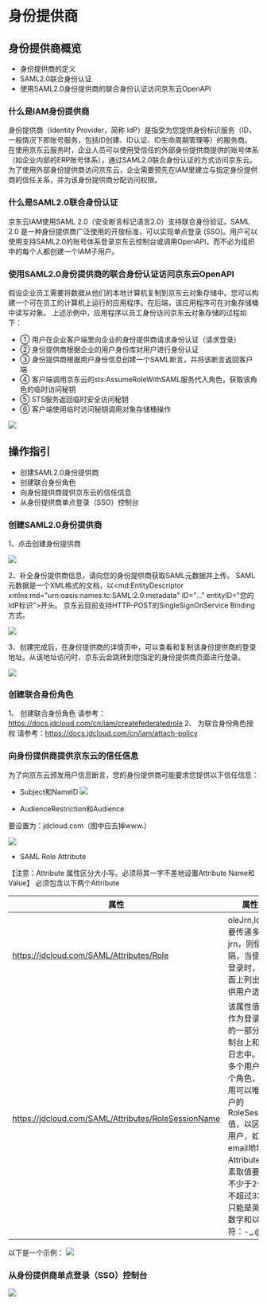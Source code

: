 # 身份提供商

## 身份提供商概览

- 身份提供商的定义
- SAML2.0联合身份认证
- 使用SAML2.0身份提供商的联合身份认证访问京东云OpenAPI

### 什么是IAM身份提供商

身份提供商（Identity Provider，简称 IdP）是指受为您提供身份标识服务（ID，一般情况下即账号服务，包括ID创建、ID认证、ID生命周期管理等）的服务商。
在使用京东云服务时，企业人员可以使用受信任的外部身份提供商提供的账号体系（如企业内部的ERP账号体系），通过SAML2.0联合身份认证的方式访问京东云。为了使用外部身份提供商访问京东云，企业需要预先在IAM里建立与指定身份提供商的信任关系，并为该身份提供商分配访问权限。

### 什么是SAML2.0联合身份认证

京东云IAM使用SAML 2.0（安全断言标记语言2.0）支持联合身份验证。SAML 2.0 是一种身份提供商广泛使用的开放标准，可以实现单点登录 (SSO)。用户可以使用支持SAML2.0的账号体系登录京东云控制台或调用OpenAPI，而不必为组织中的每个人都创建一个IAM子用户。

### 使用SAML2.0身份提供商的联合身份认证访问京东云OpenAPI

假设企业员工需要将数据从他们的本地计算机复制到京东云对象存储中。您可以构建一个可在员工的计算机上运行的应用程序。在后端，该应用程序可在对象存储桶中读写对象。
上述示例中，应用程序以员工身份访问京东云对象存储的过程如下：
- ①	用户在企业客户端里向企业的身份提供商请求身份认证（请求登录）
- ②	身份提供商根据企业的用户身份库对用户进行身份认证
- ③	身份提供商根据用户身份信息创建一个SAML断言，并将该断言返回客户端
- ④	客户端调用京东云的sts:AssumeRoleWithSAML服务代入角色，获取该角色的临时访问秘钥
- ⑤	STS服务返回临时安全访问秘钥
- ⑥	客户端使用临时访问秘钥调用对象存储桶操作

![](../../../../image/IAM/IdP-management/idpprovider1.jpg)

## 操作指引

- 创建SAML2.0身份提供商
- 创建联合身份角色
- 向身份提供商提供京东云的信任信息
- 从身份提供商单点登录（SSO）控制台

### 创建SAML2.0身份提供商

1、点击创建身份提供商

![](../../../../image/IAM/IdP-management/idpprovider2.jpg)

2、补全身份提供商信息，请向您的身份提供商获取SAML元数据并上传。
SAML元数据是一个XML格式的文档，以<md:EntityDescriptor xmlns:md="urn:oasis:names:tc:SAML:2.0:metadata" ID="…" entityID="您的IdP标识">开头。
京东云目前支持HTTP-POST的SingleSignOnService Binding方式。

![](../../../../image/IAM/IdP-management/idpprovider3.jpg)

3、创建完成后，在身份提供商的详情页中，可以查看和复制该身份提供商的登录地址。从该地址访问时，京东云会跳转到您指定的身份提供商页面进行登录。

![](../../../../image/IAM/IdP-management/idpprovider4.jpg)

### 创建联合身份角色

1、	创建联合身份角色
请参考：https://docs.jdcloud.com/cn/iam/createfederatedrole
2、	为联合身份角色授权
请参考：https://docs.jdcloud.com/cn/iam/attach-policy

### 向身份提供商提供京东云的信任信息

为了向京东云颁发用户信息断言，您的身份提供商可能要求您提供以下信任信息：
- Subject和NameID
![](../../../../image/IAM/IdP-management/idpprovider5.jpg)

- AudienceRestriction和Audience

要设置为：jdcloud.com（图中应去掉www.）

![](../../../../image/IAM/IdP-management/idpprovider6.jpg)

- SAML Role Attribute

【注意：Attribute 属性区分大小写。必须将其一字不差地设置Attribute Name和Value】
必须包含以下两个Attribute

| 属性     | 属性值格式                                                         |
| -------- | ------------------------------------------------------------ |
| https://jdcloud.com/SAML/Attributes/Role             | oleJrn,IdPJrn若需要传递多个角色jrn，则使用";"分隔，当使用控制台登录时，将会在界面上列出所有角色供用户选择 |
| https://jdcloud.com/SAML/Attributes/RoleSessionName  | 该属性值将被用来作为登录用户信息的一部分显示在控制台上和操作审计日志中。如果您有多个用户使用同一个角色，请确保使用可以唯一标识用户的RoleSessionName值，以区分不同的用户，如员工ID、email地址等。其AttributeValue元素取值要求：长度不少于2个字符且不超过32个字符，只能是英文字母、数字和以下特殊字符：-_.@=  |

以下是一个示例：
![](../../../../image/IAM/IdP-management/idpprovider7.jpg)

### 从身份提供商单点登录（SSO）控制台

![](../../../../image/IAM/IdP-management/idpprovider8.jpg)
